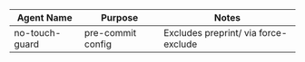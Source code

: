 | Agent Name        | Purpose                | Notes                                   |
|-------------------|------------------------|-----------------------------------------|
| no-touch-guard   | pre-commit config          | Excludes preprint/ via force-exclude |
